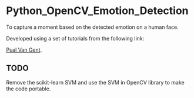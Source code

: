 # Python_OpenCV_Emotion_Detection
To capture a moment based on the detected emotion on a human face.

Developed using a set of tutorials from the following link:

[Pual Van Gent](http://www.paulvangent.com/).

## TODO
Remove the scikit-learn SVM and use the SVM in OpenCV library to make the code portable.
